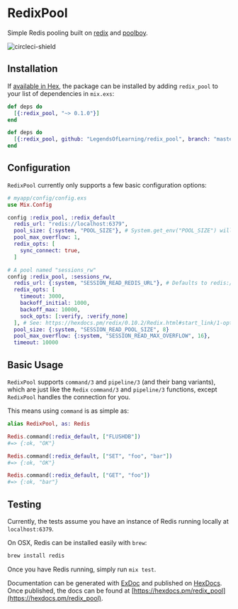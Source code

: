# RedixPool

Simple Redis pooling built on [redix](https://github.com/whatyouhide/redix) and [poolboy](https://github.com/devinus/poolboy).

![circleci-shield](https://circleci.com/gh/opendoor-labs/redix_pool.svg?style=shield&circle-token=c503d1e0da6337b12043465c54ac240d0e902d04)

## Installation

If [available in Hex](https://hex.pm/docs/publish), the package can be installed
by adding `redix_pool` to your list of dependencies in `mix.exs`:

```elixir
def deps do
  [{:redix_pool, "~> 0.1.0"}]
end
```

```elixir
def deps do
  [{:redix_pool, github: "LegendsOfLearning/redix_pool", branch: "master"}]
end
```

## Configuration

`RedixPool` currently only supports a few basic configuration options:

```elixir
# myapp/config/config.exs
use Mix.Config

config :redix_pool, :redix_default
  redis_url: "redis://localhost:6379",
  pool_size: {:system, "POOL_SIZE"}, # System.get_env("POOL_SIZE") will be executed at runtime
  pool_max_overflow: 1,
  redix_opts: [
    sync_connect: true,
  ]

# A pool named "sessions_rw"
config :redix_pool, :sessions_rw,
  redis_url: {:system, "SESSION_READ_REDIS_URL"}, # Defaults to redis://localhost:6379/0
  redix_opts: [
    timeout: 3000,
    backoff_initial: 1000,
    backoff_max: 10000,
    sock_opts: [:verify, :verify_none]
  ], # See: https://hexdocs.pm/redix/0.10.2/Redix.html#start_link/1-options
  pool_size: {:system, "SESSION_READ_POOL_SIZE", 8}
  pool_max_overflow: {:system, "SESSION_READ_MAX_OVERFLOW", 16},
  timeout: 10000
```

## Basic Usage

`RedixPool` supports `command/3` and `pipeline/3` (and their bang variants), which are just like the `Redix` `command/3` and `pipeline/3` functions, except `RedixPool` handles the connection for you.

This means using `command` is as simple as:

```elixir
alias RedixPool, as: Redis

Redis.command(:redix_default, ["FLUSHDB"])
#=> {:ok, "OK"}

Redis.command(:redix_default, ["SET", "foo", "bar"])
#=> {:ok, "OK"}

Redis.command(:redix_default, ["GET", "foo"])
#=> {:ok, "bar"}
```

## Testing

Currently, the tests assume you have an instance of Redis running locally at `localhost:6379`.

On OSX, Redis can be installed easily with `brew`:

```bash
brew install redis
```

Once you have Redis running, simply run `mix test`.

Documentation can be generated with [ExDoc](https://github.com/elixir-lang/ex_doc)
and published on [HexDocs](https://hexdocs.pm). Once published, the docs can
be found at [https://hexdocs.pm/redix_pool](https://hexdocs.pm/redix_pool).

